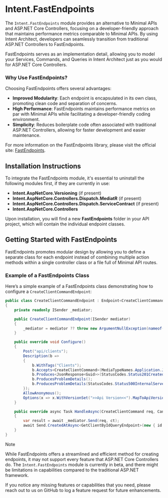 # Intent.FastEndpoints

The `Intent.FastEndpoints` module provides an alternative to Minimal APIs and ASP.NET Core Controllers, focusing on a developer-friendly approach that maintains performance metrics comparable to Minimal APIs. By using Intent Architect, developers can seamlessly transition from traditional ASP.NET Controllers to FastEndpoints.

FastEndpoints serves as an implementation detail, allowing you to model your Services, Commands, and Queries in Intent Architect just as you would for ASP.NET Core Controllers.

### Why Use FastEndpoints?

Choosing FastEndpoints offers several advantages:

- **Improved Modularity**: Each endpoint is encapsulated in its own class, promoting clean code and separation of concerns.
- **High Performance**: FastEndpoints maintains performance metrics on par with Minimal APIs while facilitating a developer-friendly coding environment.
- **Simplicity**: Reduces boilerplate code often associated with traditional ASP.NET Controllers, allowing for faster development and easier maintenance.

For more information on the FastEndpoints library, please visit the official site: [FastEndpoints](https://fast-endpoints.com/).

## Installation Instructions

To integrate the FastEndpoints module, it's essential to uninstall the following modules first, if they are currently in use:

- **Intent.AspNetCore.Versioning** (if present)
- **Intent.AspNetCore.Controllers.Dispatch.MediatR** (if present)
- **Intent.AspNetCore.Controllers.Dispatch.ServiceContract** (if present)
- **Intent.AspNetCore.Controllers**

Upon installation, you will find a new **FastEndpoints** folder in your API project, which will contain the individual endpoint classes.

## Getting Started with FastEndpoints

FastEndpoints promotes modular design by allowing you to define a separate class for each endpoint instead of combining multiple action methods within a single controller class or a file full of Minimal API routes.

### Example of a FastEndpoints Class

Here’s a simple example of a FastEndpoints class demonstrating how to configure a `CreateClientCommandEndpoint`:

```csharp
public class CreateClientCommandEndpoint : Endpoint<CreateClientCommand, JsonResponse<Guid>>
{
    private readonly ISender _mediator;

    public CreateClientCommandEndpoint(ISender mediator)
    {
        _mediator = mediator ?? throw new ArgumentNullException(nameof(mediator));
    }

    public override void Configure()
    {
        Post("api/clients");
        Description(b =>
        {
            b.WithTags("Clients");
            b.Accepts<CreateClientCommand>(MediaTypeNames.Application.Json);
            b.Produces<JsonResponse<Guid>>(StatusCodes.Status201Created, contentType: MediaTypeNames.Application.Json);
            b.ProducesProblemDetails();
            b.ProducesProblemDetails(StatusCodes.Status500InternalServerError);
        });
        AllowAnonymous();
        Options(x => x.WithVersionSet(">>Api Version<<").MapToApiVersion(new ApiVersion(1.0)));
    }

    public override async Task HandleAsync(CreateClientCommand req, CancellationToken ct)
    {
        var result = await _mediator.Send(req, ct);
        await Send.CreatedAtAsync<GetClientByIdQueryEndpoint>(new { id = result }, new JsonResponse<Guid>(result), cancellation: ct);
    }
}
```

>[!NOTE]
> While FastEndpoints offers a streamlined and efficient method for creating endpoints, it may not support every feature that ASP.NET Core Controllers do. The `Intent.FastEndpoints` module is currently in beta, and there might be limitations in capabilities compared to the traditional ASP.NET framework.
>
>If you notice any missing features or capabilities that you need, please reach out to us on GitHub to log a feature request for future enhancements.
